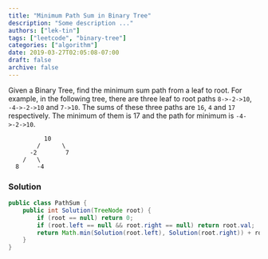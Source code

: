 ```yaml
---
title: "Minimum Path Sum in Binary Tree"
description: "Some description ..."
authors: ["lek-tin"]
tags: ["leetcode", "binary-tree"]
categories: ["algorithm"]
date: 2019-03-27T02:05:08-07:00
draft: false
archive: false
---
```

Given a Binary Tree, find the minimum sum path from a leaf to root. For example, in the following tree, there are three leaf to root paths `8->-2->10`, `-4->-2->10` and `7->10`. The sums of these three paths are `16`, `4` and `17` respectively. The minimum of them is 17 and the path for minimum is `-4->-2->10`.
```
          10
        /      \
      -2        7
    /   \     
  8     -4    
```

### Solution
```java
public class PathSum {
    public int Solution(TreeNode root) {
        if (root == null) return 0;
        if (root.left == null && root.right == null) return root.val;
        return Math.min(Solution(root.left), Solution(root.right)) + root.val;
    }
}
```